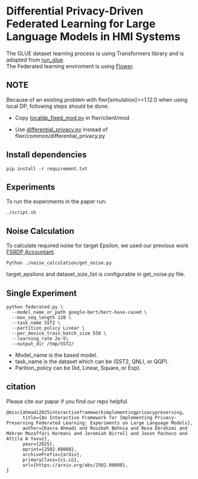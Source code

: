 

# Differential Privacy-Driven Federated Learning for Large Language Models in HMI Systems

The GLUE dataset learning process is using Transformers library and is adopted from [run_glue](https://github.com/huggingface/transformers/blob/main/examples/pytorch/text-classification/run_glue.py). <br>
The Federated learning enviroment is using [Flower](https://flowerai.net/docs/framework/index.html). <br>


## NOTE
Because of an existing problem with flwr[simulation]==1.12.0 when using local DP, following steps should be done:

- Copy [localdp_fixed_mod.py](fixed/localdp_fixed_mod.py) in flwr/client/mod

- Use [differential_privacy.py](fixed/differential_privacy.py) instead of flwr/common/differential_privacy.py

## Install dependencies
```
pip install -r requirement.txt
```
## Experiments
To run the experiments in the paper run:
```
./script.sh
```
## Noise Calculation
To calculate required noise for target Epsilon, we used our previous work [FSRDP Accountant](https://github.com/star-ailab/FSRDP).
```
Python ./noise_calculation/get_noise.py
```
target_epsilons and dataset_size_list is configurable in get_noise.py file.

## Single Experiment
```
python federated.py \
  --model_name_or_path google-bert/bert-base-cased \
  --max_seq_length 128 \
  --task_name SST2 \
  --partition_policy Linear \
  --per_device_train_batch_size 550 \
  --learning_rate 2e-5\
  --output_dir /tmp/SST2/
```
- Model_name is the based model. <br>
- task_name is the dataset which can be (SST2, QNLI, or QQP).<br>
- Parition_policy can be (Iid, Linear, Square, or Exp).
## citation
Please cite our papar if you find our repo helpful.

```
@misc{ahmadi2025interactiveframeworkimplementingprivacypreserving,
      title={An Interactive Framework for Implementing Privacy-Preserving Federated Learning: Experiments on Large Language Models}, 
      author={Kasra Ahmadi and Rouzbeh Behnia and Reza Ebrahimi and Mehran Mozaffari Kermani and Jeremiah Birrell and Jason Pacheco and Attila A Yavuz},
      year={2025},
      eprint={2502.08008},
      archivePrefix={arXiv},
      primaryClass={cs.LG},
      url={https://arxiv.org/abs/2502.08008}, 
}
```
